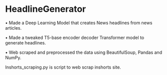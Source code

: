 # HeadlineGenerator

• Made a Deep Learning Model that creates News headlines from news articles.

• Made a tweaked T5-base encoder decoder Transformer model to generate headlines.

• Web scraped and preprocessed the data using BeautifulSoup, Pandas and NumPy.

Inshorts_scraping.py is script to web scrap inshorts site.

